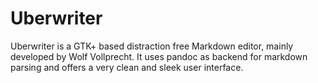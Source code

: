 Uberwriter
==========

Uberwriter is a GTK+ based distraction free Markdown editor, mainly developed by Wolf Vollprecht. It uses pandoc as backend for markdown parsing and offers a very clean and sleek user interface.